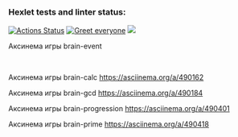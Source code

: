 ### Hexlet tests and linter status:
[![Actions Status](https://github.com/StandyBee/php-project-lvl1/workflows/hexlet-check/badge.svg)](https://github.com/StandyBee/php-project-lvl1/actions)
[![Greet everyone](https://github.com/StandyBee/php-project-lvl1/actions/workflows/workflow.yml/badge.svg)](https://github.com/StandyBee/php-project-lvl1/actions/workflows/workflow.yml)
<a href="https://codeclimate.com/github/codeclimate/codeclimate/maintainability"><img src="https://api.codeclimate.com/v1/badges/a99a88d28ad37a79dbf6/maintainability" /></a>

<p>Аксинема игры brain-event <a href ="https://asciinema.org/a/489660"></a></p> <br>

Аксинема игры brain-calc https://asciinema.org/a/490162  <br>

Аксинема игры brain-gcd https://asciinema.org/a/490184 <br>

Аксинема игры brain-progression https://asciinema.org/a/490401 <br>

Аксинема игры brain-prime https://asciinema.org/a/490418 <br>
